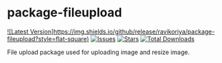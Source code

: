 # package-fileupload

[![Latest Version]https://img.shields.io/github/release/ravikoriya/package-fileupload?style=flat-square)](https://github.com/ravikoriya/package-fileupload/releases)
[![Issues](https://img.shields.io/github/issues/ravikoriya/package-fileupload?style=flat-square)](https://github.com/ravikoriya/package-fileupload/issues)
[![Stars](https://img.shields.io/github/stars/ravikoriya/package-fileupload?style=flat-square)](https://github.com/ravikoriya/package-fileupload/stargazers)
[![Total Downloads](https://img.shields.io/packagist/dt/guzzlehttp/guzzle.svg?style=flat-square)](https://packagist.org/packages/guzzlehttp/guzzle)

File upload package used for uploading image and resize image.

